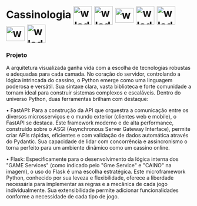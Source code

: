 # Cassinologia <img align="center" alt="wlady-java" height="50" width="50" src="https://cdn.jsdelivr.net/gh/devicons/devicon@latest/icons/python/python-original-wordmark.svg"/> <img align="center" alt="wlady-java" height="50" width="50" src="https://cdn.jsdelivr.net/gh/devicons/devicon@latest/icons/php/php-original.svg"/> <img align="center" alt="wlady-java" height="40" width="50" src="https://cdn.jsdelivr.net/gh/devicons/devicon@latest/icons/javascript/javascript-original.svg"/> <img align="center" alt="wlady-java" height="50" width="50" src="https://cdn.jsdelivr.net/gh/devicons/devicon@latest/icons/html5/html5-original-wordmark.svg"/> <img align="center" alt="wlady-java" height="50" width="50" src="https://cdn.jsdelivr.net/gh/devicons/devicon@latest/icons/css3/css3-original-wordmark.svg" /> <img align="center" alt="wlady-java" height="40" width="50" src="https://cdn.jsdelivr.net/gh/devicons/devicon@latest/icons/fastapi/fastapi-original.svg" /> <img align="center" alt="wlady-java" height="50" width="50" src="https://cdn.jsdelivr.net/gh/devicons/devicon@latest/icons/flask/flask-original.svg" />

### Projeto

A arquitetura visualizada ganha vida com a escolha de tecnologias robustas e adequadas para cada camada. No coração do servidor, controlando a lógica intrincada do cassino, o Python emerge como uma linguagem poderosa e versátil. Sua sintaxe clara, vasta biblioteca e forte comunidade a tornam ideal para construir sistemas complexos e escaláveis.
Dentro do universo Python, duas ferramentas brilham com destaque:

•	FastAPI: Para a construção da API que orquestra a comunicação entre os diversos microsserviços e o mundo exterior (clientes web e mobile), o FastAPI se destaca. Este framework moderno e de alta performance, construído sobre o ASGI (Asynchronous Server Gateway Interface), permite criar APIs rápidas, eficientes e com validação de dados automática através do Pydantic. Sua capacidade de lidar com concorrência e assincronismo o torna perfeito para um ambiente dinâmico como um cassino online.

•	Flask: Especificamente para o desenvolvimento da lógica interna dos "GAME Services" (como indicado pelo "Gme Service" e "CAINO" na imagem), o uso do Flask é uma escolha estratégica. Este microframework Python, conhecido por sua leveza e flexibilidade, oferece a liberdade necessária para implementar as regras e a mecânica de cada jogo individualmente. Sua extensibilidade permite adicionar funcionalidades conforme a necessidade de cada tipo de jogo.
